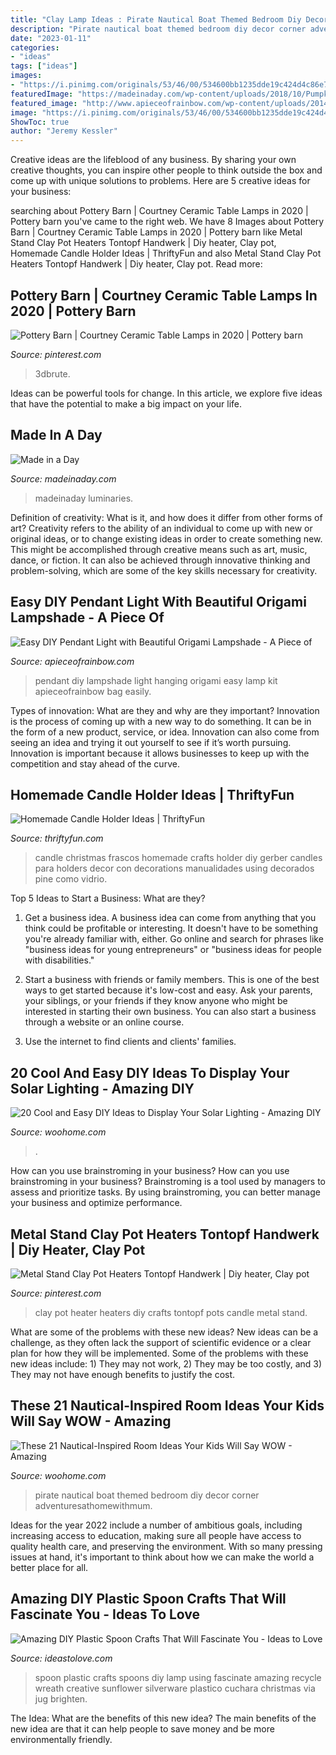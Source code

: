 ```yaml
---
title: "Clay Lamp Ideas : Pirate Nautical Boat Themed Bedroom Diy Decor Corner Adventuresathomewithmum"
description: "Pirate nautical boat themed bedroom diy decor corner adventuresathomewithmum"
date: "2023-01-11"
categories:
- "ideas"
tags: ["ideas"]
images:
- "https://i.pinimg.com/originals/53/46/00/534600bb1235dde19c424d4c86e7736d.jpg"
featuredImage: "https://madeinaday.com/wp-content/uploads/2018/10/Pumpkin-home.jpg"
featured_image: "http://www.apieceofrainbow.com/wp-content/uploads/2014/10/apieceofrainbow_pendant1_-15.jpg"
image: "https://i.pinimg.com/originals/53/46/00/534600bb1235dde19c424d4c86e7736d.jpg"
ShowToc: true
author: "Jeremy Kessler"
---
```



Creative ideas are the lifeblood of any business. By sharing your own creative thoughts, you can inspire other people to think outside the box and come up with unique solutions to problems. Here are 5 creative ideas for your business: 

	

		
searching about Pottery Barn | Courtney Ceramic Table Lamps in 2020 | Pottery barn you've came to the right web. We have 8 Images about Pottery Barn | Courtney Ceramic Table Lamps in 2020 | Pottery barn like Metal Stand Clay Pot Heaters Tontopf Handwerk | Diy heater, Clay pot, Homemade Candle Holder Ideas | ThriftyFun and also Metal Stand Clay Pot Heaters Tontopf Handwerk | Diy heater, Clay pot. Read more:
		
    
## Pottery Barn | Courtney Ceramic Table Lamps In 2020 | Pottery Barn

<img loading=lazy src="https://i.pinimg.com/736x/da/c7/10/dac71034355d21cf0e3345b1b88d0eda.jpg" onerror="this.onerror=null;this.src='https://tse1.mm.bing.net/th?id=OIP.aXa2nchxqIOSkUkn6uf2UAHaHa&amp;pid=15.1';" alt="Pottery Barn | Courtney Ceramic Table Lamps in 2020 | Pottery barn">

_Source: pinterest.com_

>3dbrute. 

	

Ideas can be powerful tools for change. In this article, we explore five ideas that have the potential to make a big impact on your life.

    
## Made In A Day

<img loading=lazy src="https://madeinaday.com/wp-content/uploads/2018/10/Pumpkin-home.jpg" onerror="this.onerror=null;this.src='https://tse4.mm.bing.net/th?id=OIP.FSW5k3MBFv8LJyy9QLOK8wHaLH&amp;pid=15.1';" alt="Made in a Day">

_Source: madeinaday.com_

>madeinaday luminaries. 

	

Definition of creativity: What is it, and how does it differ from other forms of art?
Creativity refers to the ability of an individual to come up with new or original ideas, or to change existing ideas in order to create something new. This might be accomplished through creative means such as art, music, dance, or fiction. It can also be achieved through innovative thinking and problem-solving, which are some of the key skills necessary for creativity.

    
## Easy DIY Pendant Light With Beautiful Origami Lampshade - A Piece Of

<img loading=lazy src="http://www.apieceofrainbow.com/wp-content/uploads/2014/10/apieceofrainbow_pendant1_-15.jpg" onerror="this.onerror=null;this.src='https://tse4.mm.bing.net/th?id=OIP.VK2SADEGgOyLHVJFKta6pgHaKn&amp;pid=15.1';" alt="Easy DIY Pendant Light with Beautiful Origami Lampshade - A Piece of">

_Source: apieceofrainbow.com_

>pendant diy lampshade light hanging origami easy lamp kit apieceofrainbow bag easily. 

	

Types of innovation: What are they and why are they important?
Innovation is the process of coming up with a new way to do something. It can be in the form of a new product, service, or idea. Innovation can also come from seeing an idea and trying it out yourself to see if it’s worth pursuing. Innovation is important because it allows businesses to keep up with the competition and stay ahead of the curve.

    
## Homemade Candle Holder Ideas | ThriftyFun

<img loading=lazy src="http://img.thrfun.com/img/084/024/homemade_candle_holder_l1.jpg" onerror="this.onerror=null;this.src='https://tse1.mm.bing.net/th?id=OIP.oSy1_AG0kDM7EgYZonwYcwHaLW&amp;pid=15.1';" alt="Homemade Candle Holder Ideas | ThriftyFun">

_Source: thriftyfun.com_

>candle christmas frascos homemade crafts holder diy gerber candles para holders decor con decorations manualidades using decorados pine como vidrio. 

	

Top 5 Ideas to Start a Business: What are they?
1. Get a business idea. A business idea can come from anything that you think could be profitable or interesting. It doesn't have to be something you're already familiar with, either. Go online and search for phrases like "business ideas for young entrepreneurs" or "business ideas for people with disabilities."
2. Start a business with friends or family members. This is one of the best ways to get started because it's low-cost and easy. Ask your parents, your siblings, or your friends if they know anyone who might be interested in starting their own business. You can also start a business through a website or an online course.

3. Use the internet to find clients and clients' families.

    
## 20 Cool And Easy DIY Ideas To Display Your Solar Lighting - Amazing DIY

<img loading=lazy src="https://www.woohome.com/wp-content/uploads/2017/11/diy-outdoor-solar-lights-idea-14.jpg" onerror="this.onerror=null;this.src='https://tse3.mm.bing.net/th?id=OIP.EZ9kCN72uq0-88OCEJ15FgHaJ4&amp;pid=15.1';" alt="20 Cool and Easy DIY Ideas to Display Your Solar Lighting - Amazing DIY">

_Source: woohome.com_

>. 

	

How can you use brainstroming in your business?
How can you use brainstroming in your business? Brainstroming is a tool used by managers to assess and prioritize tasks. By using brainstroming, you can better manage your business and optimize performance.

    
## Metal Stand Clay Pot Heaters Tontopf Handwerk | Diy Heater, Clay Pot

<img loading=lazy src="https://i.pinimg.com/originals/53/46/00/534600bb1235dde19c424d4c86e7736d.jpg" onerror="this.onerror=null;this.src='https://tse1.mm.bing.net/th?id=OIP.uPymnJhUY0PTZSfd7x8A5gAAAA&amp;pid=15.1';" alt="Metal Stand Clay Pot Heaters Tontopf Handwerk | Diy heater, Clay pot">

_Source: pinterest.com_

>clay pot heater heaters diy crafts tontopf pots candle metal stand. 

	

What are some of the problems with these new ideas?
New ideas can be a challenge, as they often lack the support of scientific evidence or a clear plan for how they will be implemented. Some of the problems with these new ideas include: 1) They may not work, 2) They may be too costly, and 3) They may not have enough benefits to justify the cost.

    
## These 21 Nautical-Inspired Room Ideas Your Kids Will Say WOW - Amazing

<img loading=lazy src="https://www.woohome.com/wp-content/uploads/2017/05/nautical-themed-kids-room-21.jpg" onerror="this.onerror=null;this.src='https://tse3.mm.bing.net/th?id=OIP.hu0UmEU686b2CrWeZ_6J6QHaKL&amp;pid=15.1';" alt="These 21 Nautical-Inspired Room Ideas Your Kids Will Say WOW - Amazing">

_Source: woohome.com_

>pirate nautical boat themed bedroom diy decor corner adventuresathomewithmum. 

	

Ideas for the year 2022 include a number of ambitious goals, including increasing access to education, making sure all people have access to quality health care, and preserving the environment. With so many pressing issues at hand, it's important to think about how we can make the world a better place for all.

    
## Amazing DIY Plastic Spoon Crafts That Will Fascinate You - Ideas To Love

<img loading=lazy src="https://farm8.staticflickr.com/7452/26623990934_a3bc4ae35d_o_d.jpg" onerror="this.onerror=null;this.src='https://tse3.mm.bing.net/th?id=OIP.XdOxQO4ktI7tXtL_Gis0VQHaJ5&amp;pid=15.1';" alt="Amazing DIY Plastic Spoon Crafts That Will Fascinate You - Ideas to Love">

_Source: ideastolove.com_

>spoon plastic crafts spoons diy lamp using fascinate amazing recycle wreath creative sunflower silverware plastico cuchara christmas via jug brighten. 

	

The Idea: What are the benefits of this new idea?
The main benefits of the new idea are that it can help people to save money and be more environmentally friendly.


